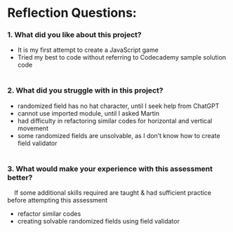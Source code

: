 # Reflection Questions:

### 1. What did you like about this project?
   - It is my first attempt to create a JavaScript game
   - Tried my best to code without referring to Codecademy sample solution code<br><br>

### 2. What did you struggle with in this project?
   - randomized field has no hat character, until I seek help from ChatGPT
   - cannot use imported module, until I asked Martin
   - had difficulty in refactoring similar codes for horizontal and vertical movement
   - some randomized fields are unsolvable, as I don’t know how to create field validator<br><br>

### 3. What would make your experience with this assessment better?
&nbsp;&nbsp;&nbsp;&nbsp;If some additional skills required are taught & had sufficient practice before attempting this assessment
   - refactor similar codes
   - creating solvable randomized fields using field validator
